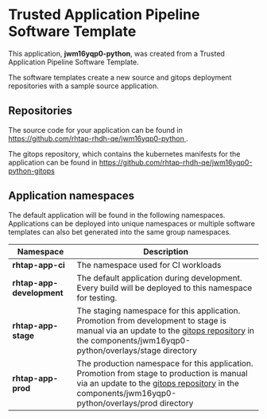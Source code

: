 # Trusted Application Pipeline Software Template

This application, **jwm16yqp0-python**, was created from a Trusted Application Pipeline Software Template.

The software templates create a new source and gitops deployment repositories with a sample source application. 

## Repositories

The source code for your application can be found in [https://github.com/rhtap-rhdh-qe/jwm16yqp0-python ](https://github.com/rhtap-rhdh-qe/jwm16yqp0-python ).
 
The gitops repository, which contains the kubernetes manifests for the application can be found in 
[https://github.com/rhtap-rhdh-qe/jwm16yqp0-python-gitops ](https://github.com/rhtap-rhdh-qe/jwm16yqp0-python-gitops ) 

## Application namespaces 

The default application will be found in the following namespaces. Applications can be deployed into unique namespaces or multiple software templates can also bet generated into the same group namespaces.  

|  Namespace   |  Description   |  
| -------- | -------- |
| **rhtap-app-ci** | The namespace used for CI workloads |
| **rhtap-app-development** | The default application during development. Every build will be deployed to this namespace for testing. |
| **rhtap-app-stage** | The staging namespace for this application. Promotion from development to stage is manual via an update to the [gitops repository](https://github.com/rhtap-rhdh-qe/jwm16yqp0-python-gitops ) in the components/jwm16yqp0-python/overlays/stage directory |
| **rhtap-app-prod** | The production namespace for this application. Promotion from stage to production is manual via an update to the [gitops repository](https://github.com/rhtap-rhdh-qe/jwm16yqp0-python-gitops ) in the components/jwm16yqp0-python/overlays/prod directory |